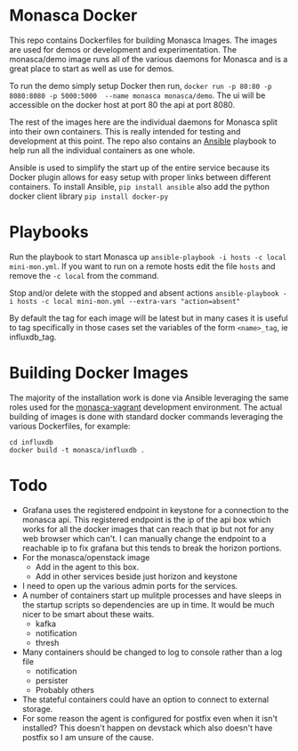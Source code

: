 # Monasca Docker
This repo contains Dockerfiles for building Monasca Images. The images are used for demos or development and experimentation. The monasca/demo
image runs all of the various daemons for Monasca and is a great place to start as well as use for demos.

To run the demo simply setup Docker then run, `docker run -p 80:80 -p 8080:8080 -p 5000:5000  --name monasca monasca/demo`. The ui will be accessible on the docker host at port 80 the api at port 8080.

The rest of the images here are the individual daemons for Monasca split into their own containers. This is really intended for testing and
development at this point. The repo also contains an [Ansible](http://www.ansible.com) playbook to help run all the individual containers as one whole.

Ansible is used to simplify the start up of the entire service because its Docker plugin allows for easy setup with proper links between different containers.
To install Ansible, `pip install ansible` also add the python docker client library `pip install docker-py`

# Playbooks
Run the playbook to start Monasca up `ansible-playbook -i hosts -c local mini-mon.yml`.
If you want to run on a remote hosts edit the file `hosts` and remove the `-c local` from the command.

Stop and/or delete with the stopped and absent actions `ansible-playbook -i hosts -c local mini-mon.yml --extra-vars "action=absent"`

By default the tag for each image will be latest but in many cases it is useful to tag specifically in those cases set the variables of the form
`<name>_tag`, ie influxdb_tag.

# Building Docker Images
The majority of the installation work is done via Ansible leveraging the same roles used for the
[monasca-vagrant](https://github.com/stackforge/monasca-vagrant) development environment.
The actual building of images is done with standard docker commands leveraging the various Dockerfiles, for example:

    cd influxdb
    docker build -t monasca/influxdb .

# Todo
- Grafana uses the registered endpoint in keystone for a connection to the monasca api. This registered endpoint is the ip of the api box which works
  for all the docker images that can reach that ip but not for any web browser which can't. I can manually change the endpoint to a reachable ip to
  fix grafana but this tends to break the horizon portions.
- For the monasca/openstack image
  - Add in the agent to this box.
  - Add in other services beside just horizon and keystone
- I need to open up the various admin ports for the services.
- A number of containers start up mulitple processes and have sleeps in the startup scripts so dependencies are up in time. It would be much nicer
  to be smart about these waits.
  - kafka
  - notification
  - thresh
- Many containers should be changed to log to console rather than a log file
  - notification
  - persister
  - Probably others
- The stateful containers could have an option to connect to external storage.
- For some reason the agent is configured for postfix even when it isn't installed? This doesn't happen on devstack which also
  doesn't have postfix so I am unsure of the cause.
